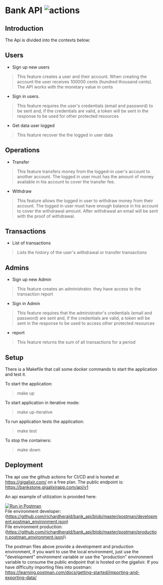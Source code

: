 
# Bank API ![actions](https://github.com/richardherald/bank_api/workflows/actions/badge.svg)

## Introduction

The Api is divided into the contexts below:

## Users

- Sign up new users
> This feature creates a user and their account. When creating the account the user receives 100000 cents (hundred thousand cents). The API works with the monetary value in cents
- Sign in users.
> This feature requires the user's credentials (email and password) to be sent and, if the credentials are valid, a token will be sent in the response to be used for other protected resources
- Get data user logged
> This feature recover the the logged in user data

## Operations

- Transfer
> This feature transfers money from the logged-in user's account to another account. The logged in user must has the amount of money available in his account to cover the transfer fee.
- Withdraw
> This feature allows the logged in user to withdraw money from their account. The logged in user must have enough balance in his account to cover the withdrawal amount. After withdrawal an email will be sent with the proof of withdrawal.

## Transactions

- List of transactions
> Lists the history of the user's withdrawal or transfer transactions

## Admins

- Sign up new Admin
> This feature creates an administrator. they have access to the transaction report
- Sign in Admin
> This feature requires that the administrator's credentials (email and password) are sent and, if the credentials are valid, a token will be sent in the response to be used to access other protected resources
- report
> This feature returns the sum of all transactions for a period

## Setup

There is a Makefile that call some docker commands to start the application and test it.

To start the application:
> make up

To start application in iterative mode:
> make up-iterative

To run application tests the application:
> make test

To stop the containers:
> make down

## Deployment

The api use the github actions for CI/CD and is hosted at https://gigalixir.com/ on a free plan.
The public endpoint is: https://bankstone.gigalixirapp.com/api/v1

An api example of utilization is provided here:

[![Run in Postman](https://run.pstmn.io/button.svg)](https://www.getpostman.com/collections/2323d1dbb11b538771e1)\
File environment developer: (https://github.com/richardherald/bank_api/blob/master/postman/development.postman_environment.json)\
File environment production: (https://github.com/richardherald/bank_api/blob/master/postman/production.postman_environment.json)\

The postman files above provide a development and production environment, if you want to use the local environment, just use the "development" environment variable or use the "production" environment variable to consume the public endpoint that is hosted on the gigalixir. If you have difficulty importing files into postman: https://learning.postman.com/docs/getting-started/importing-and-exporting-data/
